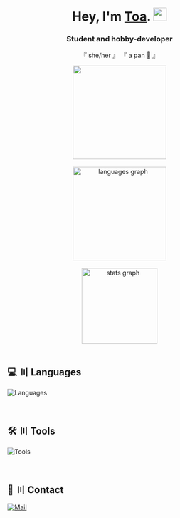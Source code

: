 <h1 align="center">
  Hey, I'm <a href="https://l.toaaa.de">Toa</a>.
  <img src="https://i.toaaa.de/i/wave.gif" width="30px" height="30px" />
</h1>
<h3 align="center">Student and hobby-developer</h3>

<p align="center">『 she/her 』 『 a pan 🍳 』</p>

<div align="center">
  <img
    src="https://lanyard-profile-readme.vercel.app/api/622463049261121567?&bg=151515"
    height="210"
  />
</div>
<br />
<div align="center">
  <img
    src="https://github-readme-stats.vercel.app/api/top-langs?username=toaaa&locale=en&hide_title=false&layout=compact&card_width=320&langs_count=6&theme=dark&hide_border=true&hide=lua,javascript,css,scss,sass,hack,dockerfile,shell,html,c,c%2B%2B"
    height="210"
    alt="languages graph"
  />
</div>
<br />
<div align="center">
  <img
    src="https://github-readme-stats.vercel.app/api?username=toaaa&hide_title=false&hide_rank=false&show_icons=true&include_all_commits=true&count_private=true&disable_animations=false&theme=dark&locale=en&hide_border=true"
    height="170"
    alt="stats graph"
  />
</div>
<br />

## 💻 〣 Languages
![Languages](https://skillicons.dev/icons?i=svelte,astro,ts,php,rust,go,cs)

<br />

## 🛠️ 〣 Tools
![Tools](https://skillicons.dev/icons?i=vscode,visualstudio,ps,pr,github,git,nodejs,mysql,postgresql,docker,linux)

<br />

## 💬 〣 Contact
[![Mail](https://img.shields.io/badge/-Send%20me%20a%20mail-6666ff?style=flat-square&logo=gmail&logoColor=white)](mailto:hi@toaaa.de)
